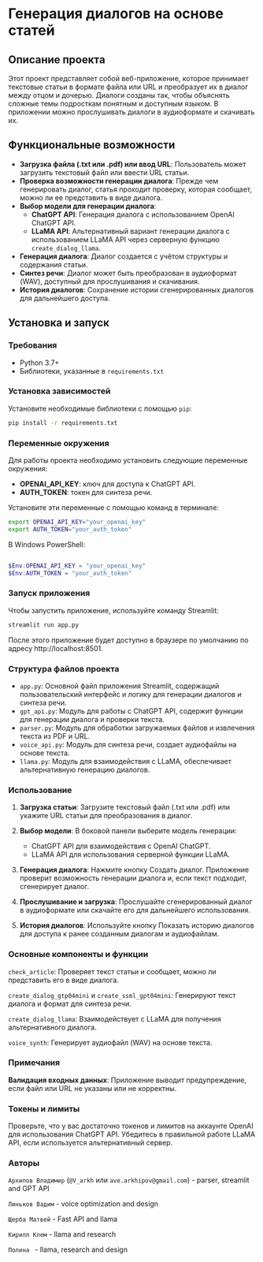 # Генерация диалогов на основе статей

## Описание проекта

Этот проект представляет собой веб-приложение, которое принимает текстовые статьи в формате файла или URL и преобразует их в диалог между отцом и дочерью. Диалоги созданы так, чтобы объяснять сложные темы подросткам понятным и доступным языком. В приложении можно прослушивать диалоги в аудиоформате и скачивать их.

## Функциональные возможности

- **Загрузка файла (.txt или .pdf) или ввод URL**: Пользователь может загрузить текстовый файл или ввести URL статьи.
- **Проверка возможности генерации диалога**: Прежде чем генерировать диалог, статья проходит проверку, которая сообщает, можно ли ее представить в виде диалога.
- **Выбор модели для генерации диалога**:
  - **ChatGPT API**: Генерация диалога с использованием OpenAI ChatGPT API.
  - **LLaMA API**: Альтернативный вариант генерации диалога с использованием LLaMA API через серверную функцию `create_dialog_llama`.
- **Генерация диалога**: Диалог создается с учётом структуры и содержания статьи.
- **Синтез речи**: Диалог может быть преобразован в аудиоформат (WAV), доступный для прослушивания и скачивания.
- **История диалогов**: Сохранение истории сгенерированных диалогов для дальнейшего доступа.

## Установка и запуск

### Требования
- Python 3.7+
- Библиотеки, указанные в `requirements.txt`

### Установка зависимостей
Установите необходимые библиотеки с помощью `pip`:
```bash
pip install -r requirements.txt
```
### Переменные окружения

Для работы проекта необходимо установить следующие переменные окружения:

- **OPENAI_API_KEY**: ключ для доступа к ChatGPT API.
- **AUTH_TOKEN**: токен для синтеза речи.

Установите эти переменные с помощью команд в терминале:

```bash
export OPENAI_API_KEY="your_openai_key"
export AUTH_TOKEN="your_auth_token"
```


В Windows PowerShell:
```powershell

$Env:OPENAI_API_KEY = "your_openai_key"
$Env:AUTH_TOKEN = "your_auth_token"
```

### Запуск приложения
Чтобы запустить приложение, используйте команду Streamlit:

```bash
streamlit run app.py
```
После этого приложение будет доступно в браузере по умолчанию по адресу http://localhost:8501.

### Структура файлов проекта
- `app.py`: Основной файл приложения Streamlit, содержащий пользовательский интерфейс и логику для генерации диалогов и синтеза речи.
- `gpt_api.py`: Модуль для работы с ChatGPT API, содержит функции для генерации диалога и проверки текста.
- `parser.py`: Модуль для обработки загружаемых файлов и извлечения текста из PDF и URL.
- `voice_api.py`: Модуль для синтеза речи, создает аудиофайлы на основе текста.
- `llama.py`: Модуль для взаимодействия с LLaMA, обеспечивает альтернативную генерацию диалогов.


### Использование
1. **Загрузка статьи**: Загрузите текстовый файл (.txt или .pdf) или укажите URL статьи для преобразования в диалог.
2. **Выбор модели**: В боковой панели выберите модель генерации:
   - ChatGPT API для взаимодействия с OpenAI ChatGPT.
   - LLaMA API для использования серверной функции LLaMA.

3. **Генерация диалога**: Нажмите кнопку Создать диалог. Приложение проверит возможность генерации диалога и, если текст подходит, сгенерирует диалог.
4. **Прослушивание и загрузка**: Прослушайте сгенерированный диалог в аудиоформате или скачайте его для дальнейшего использования.
5. **История диалогов**: Используйте кнопку Показать историю диалогов для доступа к ранее созданным диалогам и аудиофайлам.

### Основные компоненты и функции
`check_article`: Проверяет текст статьи и сообщает, можно ли представить его в виде диалога.

`create_dialog_gtp04mini` и `create_ssml_gpt04mini`: Генерируют текст диалога и формат для синтеза речи.

`create_dialog_llama`: Взаимодействует с LLaMA для получения альтернативного диалога.

`voice_synth`: Генерирует аудиофайл (WAV) на основе текста.

### Примечания
**Валидация входных данных**: Приложение выводит предупреждение, если файл или URL не указаны или не корректны.


### Токены и лимиты
Проверьте, что у вас достаточно токенов и лимитов на аккаунте OpenAI для использования ChatGPT API. Убедитесь в правильной работе LLaMA API, если используется альтернативный сервер.


### Авторы
`Архипов Владимир` (`@V_arkh` или `ave.arkhipov@gmail.com`) - parser, streamlit and GPT API

`Линьков Вадим` - voice optimization and design 

`Щерба Матвей` - Fast API and llama

`Кирилл Клем` - llama and research

`Полина ` - llama, research and design